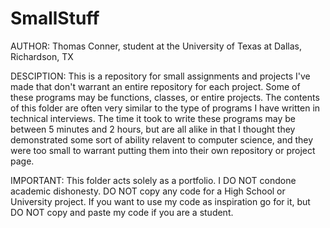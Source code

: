 # SmallStuff

AUTHOR: Thomas Conner, student at the University of Texas at Dallas, Richardson, TX

DESCIPTION: This is a repository for small assignments and projects I've made that don't 
warrant an entire repository for each project. Some of these programs may be functions, 
classes, or entire projects. The contents of this folder are often very similar to the type 
of programs I have written in technical interviews. The time it took to write these programs
may be between 5 minutes and 2 hours, but are all alike in that I thought they  demonstrated 
some sort of ability relavent to computer science, and they were too small to warrant
putting them into their own repository or project page.

IMPORTANT: This folder acts solely as a portfolio. I DO NOT condone academic dishonesty. 
DO NOT copy any code for a High School or University project. If you want to use my code 
as inspiration go for it, but DO NOT copy and paste my code if you are a student.
